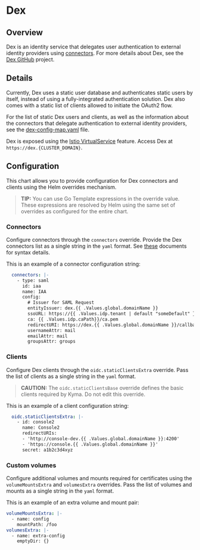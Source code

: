 # Dex

## Overview

Dex is an identity service that delegates user authentication to external identity providers using [connectors](https://github.com/coreos/dex#connectors).
For more details about Dex, see the [Dex GitHub](https://github.com/coreos/dex) project.

## Details

Currently, Dex uses a static user database and authenticates static users by itself, instead of using a fully-integrated authentication solution. Dex also comes with a static list of clients allowed to initiate the OAuth2 flow.

For the list of static Dex users and clients, as well as the information about the connectors that delegate authentication to external identity providers, see the [dex-config-map.yaml](templates/dex-config-map.yaml) file.

Dex is exposed using the [Istio VirtualService](https://istio.io/docs/reference/config/networking/virtual-service/) feature. Access Dex at `https://dex.{CLUSTER_DOMAIN}`.

## Configuration

This chart allows you to provide configuration for Dex connectors and clients using the Helm overrides mechanism.

>**TIP:** You can use Go Template expressions in the override value. These expressions are resolved by Helm using the same set of overrides as configured for the entire chart.

### Connectors

Configure connectors through the `connectors` override.
Provide the Dex connectors list as a single string in the `yaml` format. See [these](https://github.com/dexidp/dex/tree/master/Documentation/connectors) documents for syntax details.

This is an example of a connector configuration string:
```yaml
  connectors: |-
    - type: saml
      id: iaa
      name: IAA
      config:
        # Issuer for SAML Request
        entityIssuer: dex.{{ .Values.global.domainName }}
        ssoURL: https://{{ .Values.idp.tenant | default "someDefault" }}.{{ .Values.idp.domain | default "mytenant.mydomain.com" }}/saml2/idp/sso?sp=dex.{{ .Values.global.domainName }}
        ca: {{ .Values.idp.caPath}}/ca.pem
        redirectURI: https://dex.{{ .Values.global.domainName }}/callback
        usernameAttr: mail
        emailAttr: mail
        groupsAttr: groups
```

### Clients

Configure Dex clients through the `oidc.staticClientsExtra` override. Pass the list of clients as a single string in the `yaml` format.

>**CAUTION:** The `oidc.staticClientsBase` override defines the basic clients required by Kyma. Do not edit this override.

This is an example of a client configuration string:
```yaml
  oidc.staticClientsExtra: |-
    - id: console2
      name: Console2
      redirectURIs:
      - 'http://console-dev.{{ .Values.global.domainName }}:4200'
      - 'https://console.{{ .Values.global.domainName }}'
      secret: a1b2c3d4xyz
```
### Custom volumes

Configure additional volumes and mounts required for certificates using the `volumeMountsExtra` and `volumesExtra` overrides. Pass the list of volumes and mounts as a single string in the `yaml` format.

This is an example of an extra volume and mount pair:
```yaml
volumeMountsExtra: |-
  - name: config
    mountPath: /foo
volumesExtra: |-
  - name: extra-config
    emptyDir: {}
```
